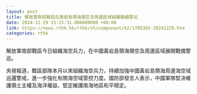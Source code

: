 ```yaml
---
layout: post
title: 解放軍南部戰區在黃岩島領海領空及周邊區域組織戰備警巡
date: 2024-12-29 15:15:31.000000000 +08:00
link: https://news.rthk.hk/rthk/ch/component/k2/1785365-20241229.htm
categories: rthk
---
```


解放軍南部戰區今日組織海空兵力，在中國黃岩島領海領空及周邊區域展開戰備警巡。

央視報道，戰區部隊本月以來組織海空兵力，持續加強中國黃岩島領海周邊海空域巡邏警戒，進一步強化有關海空域管控力度。國防部發言人表示，中國軍隊堅決維護領土主權及海洋權益，堅定維護南海地區和平穩定。
